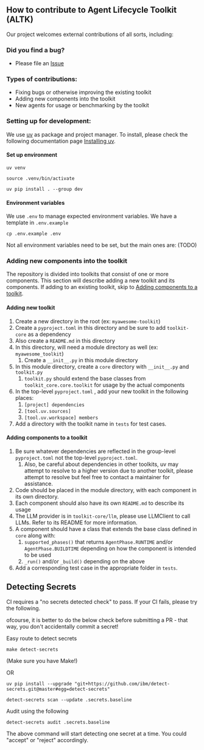 ## How to contribute to Agent Lifecycle Toolkit (ALTK)

Our project welcomes external contributions of all sorts, including:

### Did you find a bug?

* Please file an [Issue](https://github.com/AgentToolkit/agent-lifecycle-toolkit/issues)

### Types of contributions:

* Fixing bugs or otherwise improving the existing toolkit
* Adding new components into the toolkit
* New agents for usage or benchmarking by the toolkit

### Setting up for development:

We use [uv](https://docs.astral.sh/uv/) as package and project manager. To install, please check the following documentation page [Installing uv](https://docs.astral.sh/uv/getting-started/installation/).

#### Set up environment

`uv venv`

`source .venv/bin/activate`

`uv pip install . --group dev`

#### Environment variables

We use `.env` to manage expected environment variables. We have a template in `.env.example` 

`cp .env.example .env`

Not all environment variables need to be set, but the main ones are: (TODO)

### Adding new components into the toolkit

The repository is divided into toolkits that consist of one or more components. This section will describe adding a new toolkit and its components. If adding to an existing toolkit, skip to [Adding components to a toolkit](adding-components-to-a-toolkit).

#### Adding new toolkit

1. Create a new directory in the root (ex: `myawesome-toolkit`)
2. Create a `pyproject.toml` in this directory and be sure to add `toolkit-core` as a dependency
3. Also create a `README.md` in this directory
4. In this directory, will need a module directory as well (ex: `myawesome_toolkit`)
   1. Create a `__init__.py` in this module directory
5. In this module directory, create a `core` directory with `__init__.py` and `toolkit.py`
   1. `toolkit.py` should extend the base classes from `toolkit_core.core.toolkit` for usage by the actual components
6. In the top-level `pyproject.toml` , add your new toolkit in the following places:
   1. `[project] dependencies`
   2. `[tool.uv.sources]`
   3. `[tool.uv.workspace] members`
7. Add a directory with the toolkit name in `tests` for test cases.

#### Adding components to a toolkit

1. Be sure whatever dependencies are reflected in the group-level `pyproject.toml` not the top-level `pyproject.toml`. 
   1. Also, be careful about dependencies in other toolkits, uv may attempt to resolve to a higher version due to another toolkit, please attempt to resolve but feel free to contact a maintainer for assistance.
2. Code should be placed in the module directory, with each component in its own directory. 
3. Each component should also have its own `README.md` to describe its usage
4. The LLM provider is in `toolkit-core/llm`, please use LLMClient to call LLMs. Refer to its README for more information.
5. A component should have a class that extends the base class defined in `core` along with:
   1. `supported_phases()` that returns `AgentPhase.RUNTIME` and/or `AgentPhase.BUILDTIME` depending on how the component is intended to be used
   2. `_run()` and/or `_build()` depending on the above
6. Add a corresponding test case in the appropriate folder in `tests`.

## Detecting Secrets

CI requires a "no secrets detected check" to pass. If your CI fails, please try the following.

ofcourse, it is better to do the below check before submitting a PR - that way, you don't accidentally commit a secret!

Easy route to detect secrets

`make detect-secrets`

(Make sure you have Make!)

OR


```
uv pip install --upgrade "git+https://github.com/ibm/detect-secrets.git@master#egg=detect-secrets"
```

```
detect-secrets scan --update .secrets.baseline
```


Audit using the following
```
detect-secrets audit .secrets.baseline
```

The above command will start detecting one secret at a time. You could "accept" or "reject" accordingly.
